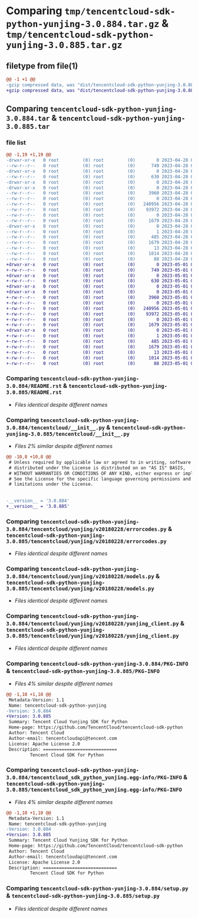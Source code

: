 # Comparing `tmp/tencentcloud-sdk-python-yunjing-3.0.884.tar.gz` & `tmp/tencentcloud-sdk-python-yunjing-3.0.885.tar.gz`

## filetype from file(1)

```diff
@@ -1 +1 @@
-gzip compressed data, was "dist/tencentcloud-sdk-python-yunjing-3.0.884.tar", last modified: Fri Apr 28 02:48:24 2023, max compression
+gzip compressed data, was "dist/tencentcloud-sdk-python-yunjing-3.0.885.tar", last modified: Mon May  1 01:00:03 2023, max compression
```

## Comparing `tencentcloud-sdk-python-yunjing-3.0.884.tar` & `tencentcloud-sdk-python-yunjing-3.0.885.tar`

### file list

```diff
@@ -1,19 +1,19 @@
-drwxr-xr-x   0 root         (0) root         (0)        0 2023-04-28 02:48:24.000000 tencentcloud-sdk-python-yunjing-3.0.884/
--rw-r--r--   0 root         (0) root         (0)      749 2023-04-28 02:48:24.000000 tencentcloud-sdk-python-yunjing-3.0.884/README.rst
-drwxr-xr-x   0 root         (0) root         (0)        0 2023-04-28 02:48:24.000000 tencentcloud-sdk-python-yunjing-3.0.884/tencentcloud/
--rw-r--r--   0 root         (0) root         (0)      630 2023-04-28 02:48:24.000000 tencentcloud-sdk-python-yunjing-3.0.884/tencentcloud/__init__.py
-drwxr-xr-x   0 root         (0) root         (0)        0 2023-04-28 02:48:24.000000 tencentcloud-sdk-python-yunjing-3.0.884/tencentcloud/yunjing/
-drwxr-xr-x   0 root         (0) root         (0)        0 2023-04-28 02:48:24.000000 tencentcloud-sdk-python-yunjing-3.0.884/tencentcloud/yunjing/v20180228/
--rw-r--r--   0 root         (0) root         (0)     3960 2023-04-28 02:48:24.000000 tencentcloud-sdk-python-yunjing-3.0.884/tencentcloud/yunjing/v20180228/errorcodes.py
--rw-r--r--   0 root         (0) root         (0)        0 2023-04-28 02:48:24.000000 tencentcloud-sdk-python-yunjing-3.0.884/tencentcloud/yunjing/v20180228/__init__.py
--rw-r--r--   0 root         (0) root         (0)   240956 2023-04-28 02:48:24.000000 tencentcloud-sdk-python-yunjing-3.0.884/tencentcloud/yunjing/v20180228/models.py
--rw-r--r--   0 root         (0) root         (0)    93972 2023-04-28 02:48:24.000000 tencentcloud-sdk-python-yunjing-3.0.884/tencentcloud/yunjing/v20180228/yunjing_client.py
--rw-r--r--   0 root         (0) root         (0)        0 2023-04-28 02:48:24.000000 tencentcloud-sdk-python-yunjing-3.0.884/tencentcloud/yunjing/__init__.py
--rw-r--r--   0 root         (0) root         (0)     1679 2023-04-28 02:48:24.000000 tencentcloud-sdk-python-yunjing-3.0.884/PKG-INFO
-drwxr-xr-x   0 root         (0) root         (0)        0 2023-04-28 02:48:24.000000 tencentcloud-sdk-python-yunjing-3.0.884/tencentcloud_sdk_python_yunjing.egg-info/
--rw-r--r--   0 root         (0) root         (0)        1 2023-04-28 02:48:24.000000 tencentcloud-sdk-python-yunjing-3.0.884/tencentcloud_sdk_python_yunjing.egg-info/dependency_links.txt
--rw-r--r--   0 root         (0) root         (0)      485 2023-04-28 02:48:24.000000 tencentcloud-sdk-python-yunjing-3.0.884/tencentcloud_sdk_python_yunjing.egg-info/SOURCES.txt
--rw-r--r--   0 root         (0) root         (0)     1679 2023-04-28 02:48:24.000000 tencentcloud-sdk-python-yunjing-3.0.884/tencentcloud_sdk_python_yunjing.egg-info/PKG-INFO
--rw-r--r--   0 root         (0) root         (0)       13 2023-04-28 02:48:24.000000 tencentcloud-sdk-python-yunjing-3.0.884/tencentcloud_sdk_python_yunjing.egg-info/top_level.txt
--rw-r--r--   0 root         (0) root         (0)     1014 2023-04-28 02:48:24.000000 tencentcloud-sdk-python-yunjing-3.0.884/setup.py
--rw-r--r--   0 root         (0) root         (0)       88 2023-04-28 02:48:24.000000 tencentcloud-sdk-python-yunjing-3.0.884/setup.cfg
+drwxr-xr-x   0 root         (0) root         (0)        0 2023-05-01 01:00:03.000000 tencentcloud-sdk-python-yunjing-3.0.885/
+-rw-r--r--   0 root         (0) root         (0)      749 2023-05-01 01:00:03.000000 tencentcloud-sdk-python-yunjing-3.0.885/README.rst
+drwxr-xr-x   0 root         (0) root         (0)        0 2023-05-01 01:00:03.000000 tencentcloud-sdk-python-yunjing-3.0.885/tencentcloud/
+-rw-r--r--   0 root         (0) root         (0)      630 2023-05-01 01:00:03.000000 tencentcloud-sdk-python-yunjing-3.0.885/tencentcloud/__init__.py
+drwxr-xr-x   0 root         (0) root         (0)        0 2023-05-01 01:00:03.000000 tencentcloud-sdk-python-yunjing-3.0.885/tencentcloud/yunjing/
+drwxr-xr-x   0 root         (0) root         (0)        0 2023-05-01 01:00:03.000000 tencentcloud-sdk-python-yunjing-3.0.885/tencentcloud/yunjing/v20180228/
+-rw-r--r--   0 root         (0) root         (0)     3960 2023-05-01 01:00:03.000000 tencentcloud-sdk-python-yunjing-3.0.885/tencentcloud/yunjing/v20180228/errorcodes.py
+-rw-r--r--   0 root         (0) root         (0)        0 2023-05-01 01:00:03.000000 tencentcloud-sdk-python-yunjing-3.0.885/tencentcloud/yunjing/v20180228/__init__.py
+-rw-r--r--   0 root         (0) root         (0)   240956 2023-05-01 01:00:03.000000 tencentcloud-sdk-python-yunjing-3.0.885/tencentcloud/yunjing/v20180228/models.py
+-rw-r--r--   0 root         (0) root         (0)    93972 2023-05-01 01:00:03.000000 tencentcloud-sdk-python-yunjing-3.0.885/tencentcloud/yunjing/v20180228/yunjing_client.py
+-rw-r--r--   0 root         (0) root         (0)        0 2023-05-01 01:00:03.000000 tencentcloud-sdk-python-yunjing-3.0.885/tencentcloud/yunjing/__init__.py
+-rw-r--r--   0 root         (0) root         (0)     1679 2023-05-01 01:00:03.000000 tencentcloud-sdk-python-yunjing-3.0.885/PKG-INFO
+drwxr-xr-x   0 root         (0) root         (0)        0 2023-05-01 01:00:03.000000 tencentcloud-sdk-python-yunjing-3.0.885/tencentcloud_sdk_python_yunjing.egg-info/
+-rw-r--r--   0 root         (0) root         (0)        1 2023-05-01 01:00:03.000000 tencentcloud-sdk-python-yunjing-3.0.885/tencentcloud_sdk_python_yunjing.egg-info/dependency_links.txt
+-rw-r--r--   0 root         (0) root         (0)      485 2023-05-01 01:00:03.000000 tencentcloud-sdk-python-yunjing-3.0.885/tencentcloud_sdk_python_yunjing.egg-info/SOURCES.txt
+-rw-r--r--   0 root         (0) root         (0)     1679 2023-05-01 01:00:03.000000 tencentcloud-sdk-python-yunjing-3.0.885/tencentcloud_sdk_python_yunjing.egg-info/PKG-INFO
+-rw-r--r--   0 root         (0) root         (0)       13 2023-05-01 01:00:03.000000 tencentcloud-sdk-python-yunjing-3.0.885/tencentcloud_sdk_python_yunjing.egg-info/top_level.txt
+-rw-r--r--   0 root         (0) root         (0)     1014 2023-05-01 01:00:03.000000 tencentcloud-sdk-python-yunjing-3.0.885/setup.py
+-rw-r--r--   0 root         (0) root         (0)       88 2023-05-01 01:00:03.000000 tencentcloud-sdk-python-yunjing-3.0.885/setup.cfg
```

### Comparing `tencentcloud-sdk-python-yunjing-3.0.884/README.rst` & `tencentcloud-sdk-python-yunjing-3.0.885/README.rst`

 * *Files identical despite different names*

### Comparing `tencentcloud-sdk-python-yunjing-3.0.884/tencentcloud/__init__.py` & `tencentcloud-sdk-python-yunjing-3.0.885/tencentcloud/__init__.py`

 * *Files 2% similar despite different names*

```diff
@@ -10,8 +10,8 @@
 # Unless required by applicable law or agreed to in writing, software
 # distributed under the License is distributed on an "AS IS" BASIS,
 # WITHOUT WARRANTIES OR CONDITIONS OF ANY KIND, either express or implied.
 # See the License for the specific language governing permissions and
 # limitations under the License.
 
 
-__version__ = '3.0.884'
+__version__ = '3.0.885'
```

### Comparing `tencentcloud-sdk-python-yunjing-3.0.884/tencentcloud/yunjing/v20180228/errorcodes.py` & `tencentcloud-sdk-python-yunjing-3.0.885/tencentcloud/yunjing/v20180228/errorcodes.py`

 * *Files identical despite different names*

### Comparing `tencentcloud-sdk-python-yunjing-3.0.884/tencentcloud/yunjing/v20180228/models.py` & `tencentcloud-sdk-python-yunjing-3.0.885/tencentcloud/yunjing/v20180228/models.py`

 * *Files identical despite different names*

### Comparing `tencentcloud-sdk-python-yunjing-3.0.884/tencentcloud/yunjing/v20180228/yunjing_client.py` & `tencentcloud-sdk-python-yunjing-3.0.885/tencentcloud/yunjing/v20180228/yunjing_client.py`

 * *Files identical despite different names*

### Comparing `tencentcloud-sdk-python-yunjing-3.0.884/PKG-INFO` & `tencentcloud-sdk-python-yunjing-3.0.885/PKG-INFO`

 * *Files 4% similar despite different names*

```diff
@@ -1,10 +1,10 @@
 Metadata-Version: 1.1
 Name: tencentcloud-sdk-python-yunjing
-Version: 3.0.884
+Version: 3.0.885
 Summary: Tencent Cloud Yunjing SDK for Python
 Home-page: https://github.com/TencentCloud/tencentcloud-sdk-python
 Author: Tencent Cloud
 Author-email: tencentcloudapi@tencent.com
 License: Apache License 2.0
 Description: ============================
         Tencent Cloud SDK for Python
```

### Comparing `tencentcloud-sdk-python-yunjing-3.0.884/tencentcloud_sdk_python_yunjing.egg-info/PKG-INFO` & `tencentcloud-sdk-python-yunjing-3.0.885/tencentcloud_sdk_python_yunjing.egg-info/PKG-INFO`

 * *Files 4% similar despite different names*

```diff
@@ -1,10 +1,10 @@
 Metadata-Version: 1.1
 Name: tencentcloud-sdk-python-yunjing
-Version: 3.0.884
+Version: 3.0.885
 Summary: Tencent Cloud Yunjing SDK for Python
 Home-page: https://github.com/TencentCloud/tencentcloud-sdk-python
 Author: Tencent Cloud
 Author-email: tencentcloudapi@tencent.com
 License: Apache License 2.0
 Description: ============================
         Tencent Cloud SDK for Python
```

### Comparing `tencentcloud-sdk-python-yunjing-3.0.884/setup.py` & `tencentcloud-sdk-python-yunjing-3.0.885/setup.py`

 * *Files identical despite different names*

